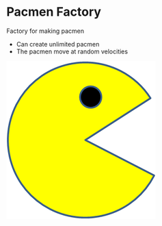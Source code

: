 

# Pacmen Factory
Factory for making pacmen

* Can create unlimited pacmen
* The pacmen move at random velocities

![Yellow Pacman facing right, mouth open](/Images/PacMan1.png)

